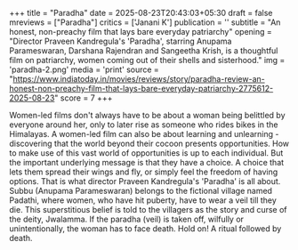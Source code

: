 +++
title = "Paradha"
date = 2025-08-23T20:43:03+05:30
draft = false
mreviews = ["Paradha"]
critics = ['Janani K']
publication = ''
subtitle = "An honest, non-preachy film that lays bare everyday patriarchy"
opening = "Director Praveen Kandregula's 'Paradha', starring Anupama Parameswaran, Darshana Rajendran and Sangeetha Krish, is a thoughtful film on patriarchy, women coming out of their shells and sisterhood."
img = 'paradha-2.png'
media = 'print'
source = "https://www.indiatoday.in/movies/reviews/story/paradha-review-an-honest-non-preachy-film-that-lays-bare-everyday-patriarchy-2775612-2025-08-23"
score = 7
+++

Women-led films don't always have to be about a woman being belittled by everyone around her, only to later rise as someone who rides bikes in the Himalayas. A women-led film can also be about learning and unlearning - discovering that the world beyond their cocoon presents opportunities. How to make use of this vast world of opportunities is up to each individual. But the important underlying message is that they have a choice. A choice that lets them spread their wings and fly, or simply feel the freedom of having options. That is what director Praveen Kandregula's 'Paradha' is all about. Subbu (Anupama Parameswaran) belongs to the fictional village named Padathi, where women, who have hit puberty, have to wear a veil till they die. This superstitious belief is told to the villagers as the story and curse of the deity, Jwalamma. If the paradha (veil) is taken off, wilfully or unintentionally, the woman has to face death. Hold on! A ritual followed by death.

